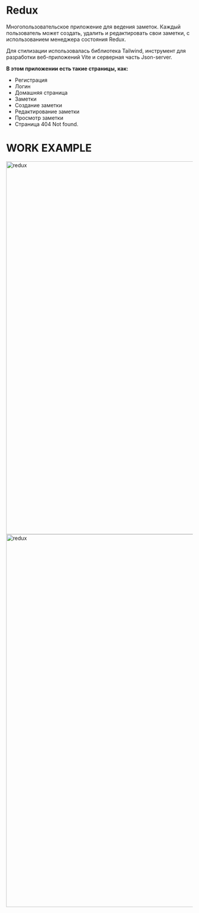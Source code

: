 # Redux
Многопользовательское приложение для ведения заметок. Каждый пользователь может создать, удалить и редактировать свои заметки, с использованием менеджера состояния Redux.

Для стилизации использовалась библиотека Tailwind, инструмент для разработки веб-приложений Vite и серверная часть Json-server.

**В этом приложении есть такие страницы, как:**

- Регистрация
- Логин
- Домашняя страница
- Заметки
- Создание заметки
- Редактирование заметки
- Просмотр заметки
- Страница 404 Not found.
# WORK EXAMPLE
<img width="1007" alt="redux" src="https://github.com/Barakyshka/FiltrableTodoList/assets/154346695/6b1094be-e360-4e2c-84a2-c5619060f3c1">
<img width="1007" alt="redux"
 src="https://github.com/Barakyshka/FiltrableTodoList/assets/154346695/49040994-d6aa-49c0-9904-1d2defe82ba4">
